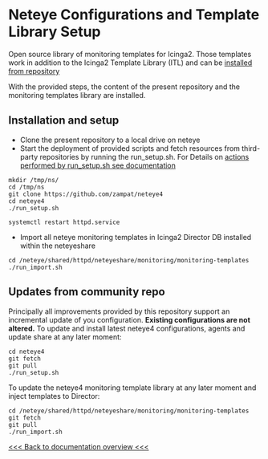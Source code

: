 # Neteye Configurations and Template Library Setup

Open source library of monitoring templates for Icinga2. Those templates work in addition to the Icinga2 Template Library (ITL) and can be [installed from repository](https://github.com/zampat/icinga2-monitoring-templates)

With the provided steps, the content of the present repository and the monitoring templates library are installed.

## Installation and setup

- Clone the present repository to a local drive on neteye
- Start the deployment of provided scripts and fetch resources from third-party repositories by running the run_setup.sh.
  For Details on [actions performed by run_setup.sh see documentation](../scripts/)

```
mkdir /tmp/ns/
cd /tmp/ns
git clone https://github.com/zampat/neteye4
cd neteye4
./run_setup.sh

systemctl restart httpd.service
```

- Import all neteye monitoring templates in Icinga2 Director DB installed within the neteyeshare   
```
cd /neteye/shared/httpd/neteyeshare/monitoring/monitoring-templates
./run_import.sh
```

## Updates from community repo

Principally all improvements provided by this repository support an incremental update of you configuration. __Existing configurations are not altered.__
To update and install latest neteye4 configurations, agents and update share at any later moment:
```
cd neteye4
git fetch
git pull
./run_setup.sh
```
To update the neteye4 monitoring template library at any later moment and inject templates to Director:
```
cd /neteye/shared/httpd/neteyeshare/monitoring/monitoring-templates
git fetch
git pull
./run_import.sh
```

[<<< Back to documentation overview <<<](./README.md)
